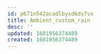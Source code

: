 ```yaml
---
id: p671n542acadlbysd6ds7vx
title: Ambient_custom_rain
desc: ''
updated: 1681956374489
created: 1681956374489
---
```

